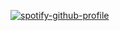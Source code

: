 [![spotify-github-profile](https://spotify-github-profile.kittinanx.com/api/view?uid=giovannibsvasconcelos&cover_image=true&theme=natemoo-re&show_offline=false&background_color=121212&interchange=false&bar_color=53b14f&bar_color_cover=false)](https://github.com/kittinan/spotify-github-profile)
